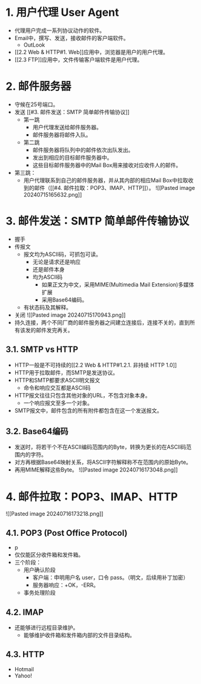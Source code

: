 # 1. 用户代理 User Agent
- 代理用户完成一系列协议动作的软件。
- Email中，撰写、发送，接收邮件的客户端软件。
	- OutLook
- [[2.2 Web & HTTP#1. Web]]应用中，浏览器是用户的用户代理。
- [[2.3 FTP]]应用中，文件传输客户端软件是用户代理。
# 2. 邮件服务器
- 守候在25号端口。
- 发送 [[#3. 邮件发送：SMTP 简单邮件传输协议]]
	- 第一跳
		- 用户代理发送给邮件服务器。
		- 邮件服务器将邮件入队。
	- 第二跳
		- 邮件服务器将队列中的邮件依次出队发出。
		- 发出到相应的目标邮件服务器中。
		- 这些目标邮件服务器中的Mail Box用来接收对应收件人的邮件。
- 第三跳：
	- 用户代理联系到自己的邮件服务器，并从其内部的相应Mail Box中拉取收到的邮件（[[#4. 邮件拉取：POP3、IMAP、HTTP]]）。
![[Pasted image 20240715165632.png]]
# 3. 邮件发送：SMTP 简单邮件传输协议
- 握手
- 传报文
	- 报文均为ASCII码，可抓包可读。
		- 无论是请求还是响应
		- 还是邮件本身
		- 均为ASCII码
			- 如果正文为中文，采用MIME(Multimedia Mail Extension)多媒体扩展
			- 采用Base64编码。
	- 有状态码及其解释。
- 关闭
![[Pasted image 20240715170943.png]]
- 持久连接，两个不同厂商的邮件服务器之间建立连接后，连接不关的，直到所有该发的邮件发完再关。
## 3.1. SMTP vs HTTP
 - HTTP一般是不可持续的[[2.2 Web & HTTP#1.2.1. 非持续 HTTP 1.0]]
 - HTTP用于拉取邮件，而SMTP是发送协议。
 - HTTP和SMTP都要求ASCII明文报文
	 - 命令和响应交互都是ASCII码
 - HTTP报文往往只包含其他对象的URL，不包含对象本身。
	 - 一个响应报文至多一个对象。
 - SMTP报文中，邮件包含的所有附件都包含在这一个发送报文。
## 3.2. Base64编码
- 发送时，将若干个不在ASCII编码范围内的Byte，转换为更长的在ASCII码范围内的字符。
- 对方再根据Base64映射关系，将ASCII字符解释称不在范围内的原始Byte。
- 再用MIME解释这些Byte。
![[Pasted image 20240716173048.png]]
# 4. 邮件拉取：POP3、IMAP、HTTP
![[Pasted image 20240716173218.png]]
## 4.1. POP3 (Post Office Protocol)
- p
- 仅仅能区分收件箱和发件箱。
- 三个阶段：
	- 用户确认阶段
		- 客户端：申明用户名 user，口令 pass。（明文，后续用补丁加密）
		- 服务器响应：+OK，-ERR。
	- 事务处理阶段
## 4.2. IMAP
- 还能够进行远程目录维护。
	- 能够维护收件箱和发件箱内部的文件目录结构。
## 4.3. HTTP
- Hotmail
- Yahoo!
